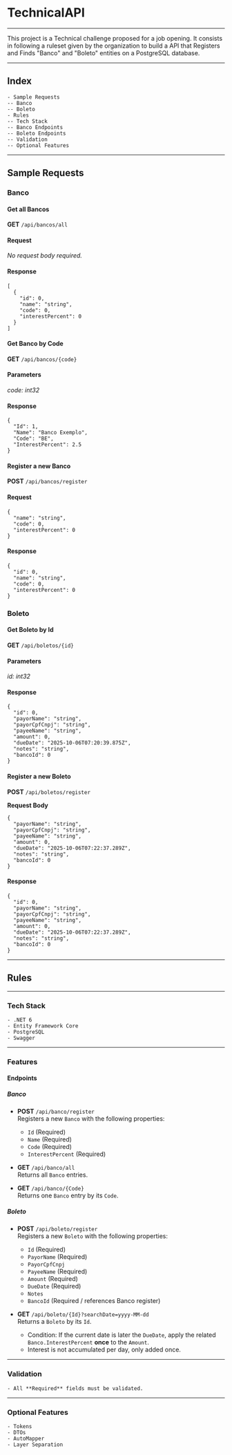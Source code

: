 # TechnicalAPI
---
This project is a Technical challenge proposed for a job opening.
It consists in following a ruleset given by the organization to build a API that Registers and Finds "Banco" and "Boleto" entities on a PostgreSQL database.

---
## Index
````````
- Sample Requests
-- Banco
-- Boleto
- Rules
-- Tech Stack
-- Banco Endpoints
-- Boleto Endpoints
-- Validation
-- Optional Features
````````
---
## Sample Requests

### Banco

#### Get all Bancos

**GET** `/api/bancos/all`

#### Request
_No request body required._

#### Response
````````
[
  {
    "id": 0,
    "name": "string",
    "code": 0,
    "interestPercent": 0
  }
]
````````

#### Get Banco by Code

**GET** `/api/bancos/{code}`

#### Parameters
_code: int32_

#### Response
````````
{
  "Id": 1,
  "Name": "Banco Exemplo",
  "Code": "BE",
  "InterestPercent": 2.5
}
````````

#### Register a new Banco

**POST** `/api/bancos/register`

#### Request
````````
{
  "name": "string",
  "code": 0,
  "interestPercent": 0
}
````````

#### Response
````````
{
  "id": 0,
  "name": "string",
  "code": 0,
  "interestPercent": 0
}
````````

### Boleto

#### Get Boleto by Id

**GET** `/api/boletos/{id}`

#### Parameters
_id: int32_

#### Response
````````
{
  "id": 0,
  "payorName": "string",
  "payorCpfCnpj": "string",
  "payeeName": "string",
  "amount": 0,
  "dueDate": "2025-10-06T07:20:39.875Z",
  "notes": "string",
  "bancoId": 0
}
````````

#### Register a new Boleto

**POST** `/api/boletos/register`

**Request Body**
````````
{
  "payorName": "string",
  "payorCpfCnpj": "string",
  "payeeName": "string",
  "amount": 0,
  "dueDate": "2025-10-06T07:22:37.289Z",
  "notes": "string",
  "bancoId": 0
}
````````

#### Response
````````
{
  "id": 0,
  "payorName": "string",
  "payorCpfCnpj": "string",
  "payeeName": "string",
  "amount": 0,
  "dueDate": "2025-10-06T07:22:37.289Z",
  "notes": "string",
  "bancoId": 0
}
````````

---
## Rules

---
### Tech Stack
````````
- .NET 6
- Entity Framework Core
- PostgreSQL
- Swagger
````````

---
### Features

#### Endpoints

##### Banco
- **POST** `/api/banco/register`  
  Registers a new `Banco` with the following properties:
  - `Id` (Required)  
  - `Name` (Required)  
  - `Code` (Required)  
  - `InterestPercent` (Required)  

- **GET** `/api/banco/all`  
  Returns all `Banco` entries.  

- **GET** `/api/banco/{Code}`  
  Returns one `Banco` entry by its `Code`.  

##### Boleto
- **POST** `/api/boleto/register`  
  Registers a new `Boleto` with the following properties:
  - `Id` (Required)  
  - `PayorName` (Required)  
  - `PayorCpfCnpj`  
  - `PayeeName` (Required)  
  - `Amount` (Required)  
  - `DueDate` (Required)  
  - `Notes`  
  - `BancoId` (Required / references Banco register)  

- **GET** `/api/boleto/{Id}?searchDate=yyyy-MM-dd`  
  Returns a `Boleto` by its `Id`.  
  - Condition: If the current date is later the `DueDate`, apply the related `Banco.InterestPercent` **once** to the `Amount`.  
  - Interest is not accumulated per day, only added once.  

---
### Validation
````````
- All **Required** fields must be validated.
````````
---
### Optional Features
````````
- Tokens
- DTOs
- AutoMapper
- Layer Separation
````````
